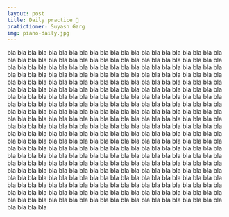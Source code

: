 ```yaml
---
layout: post
title: Daily practice 🎵
pratictioner: Suyash Garg 
img: piano-daily.jpg 
---
```


bla bla bla bla bla 
bla bla bla bla bla
bla bla bla bla bla
bla bla bla bla bla
bla bla bla bla bla
bla bla bla bla bla
bla bla bla bla bla
bla bla bla bla bla
bla bla bla bla bla
bla bla bla bla bla
bla bla bla bla bla
bla bla bla bla bla
bla bla bla bla bla
bla bla bla bla bla
bla bla bla bla bla
bla bla bla bla bla
bla bla bla bla bla
bla bla bla bla bla
bla bla bla bla bla
bla bla bla bla bla
bla bla bla bla bla
bla bla bla bla bla
bla bla bla bla bla
bla bla bla bla bla
bla bla bla bla bla
bla bla bla bla bla
bla bla bla bla bla
bla bla bla bla bla
bla bla bla bla bla
bla bla bla bla bla
bla bla bla bla bla
bla bla bla bla bla
bla bla bla bla bla
bla bla bla bla bla
bla bla bla bla bla
bla bla bla bla bla
bla bla bla bla bla
bla bla bla bla bla
bla bla bla bla bla
bla bla bla bla bla
bla bla bla bla bla
bla bla bla bla bla
bla bla bla bla bla
bla bla bla bla bla
bla bla bla bla bla
bla bla bla bla bla
bla bla bla bla bla
bla bla bla bla bla
bla bla bla bla bla
bla bla bla bla bla
bla bla bla bla bla
bla bla bla bla bla
bla bla bla bla bla
bla bla bla bla bla
bla bla bla bla bla
bla bla bla bla bla
bla bla bla bla bla
bla bla bla bla bla
bla bla bla bla bla
bla bla bla bla bla
bla bla bla bla bla
bla bla bla bla bla
bla bla bla bla bla
bla bla bla bla bla
bla bla bla bla bla
bla bla bla bla bla
bla bla bla bla bla
bla bla bla bla bla
bla bla bla bla bla
bla bla bla bla bla
bla bla bla bla bla
bla bla bla bla bla
bla bla bla bla bla
bla bla bla bla bla
bla bla bla bla bla
bla bla bla bla bla
bla bla bla bla bla
bla bla bla bla bla
bla bla bla bla bla
bla bla bla bla bla
bla bla bla bla bla
bla bla bla bla bla
bla bla bla bla bla
bla bla bla bla bla
bla bla bla bla bla
bla bla bla bla bla
bla bla bla bla bla
bla bla bla bla bla
bla bla bla bla bla
